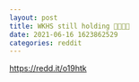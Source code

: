 ```yaml
--- 
layout: post 
title: WKHS still holding 💸💸💸💸 
date: 2021-06-16 1623862529 
categories: reddit 
--- 
```

https://redd.it/o19htk